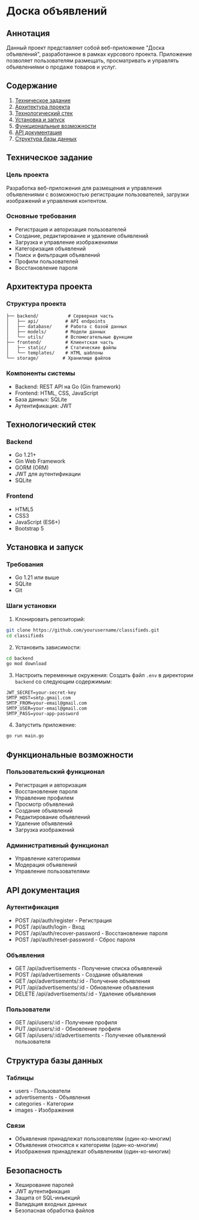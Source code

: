 # Доска объявлений

## Аннотация
Данный проект представляет собой веб-приложение "Доска объявлений", разработанное в рамках курсового проекта. Приложение позволяет пользователям размещать, просматривать и управлять объявлениями о продаже товаров и услуг.

## Содержание
1. [Техническое задание](#техническое-задание)
2. [Архитектура проекта](#архитектура-проекта)
3. [Технологический стек](#технологический-стек)
4. [Установка и запуск](#установка-и-запуск)
5. [Функциональные возможности](#функциональные-возможности)
6. [API документация](#api-документация)
7. [Структура базы данных](#структура-базы-данных)

## Техническое задание

### Цель проекта
Разработка веб-приложения для размещения и управления объявлениями с возможностью регистрации пользователей, загрузки изображений и управления контентом.

### Основные требования
- Регистрация и авторизация пользователей
- Создание, редактирование и удаление объявлений
- Загрузка и управление изображениями
- Категоризация объявлений
- Поиск и фильтрация объявлений
- Профили пользователей
- Восстановление пароля

## Архитектура проекта

### Структура проекта
```
├── backend/           # Серверная часть
│   ├── api/          # API endpoints
│   ├── database/     # Работа с базой данных
│   ├── models/       # Модели данных
│   └── utils/        # Вспомогательные функции
├── frontend/         # Клиентская часть
│   ├── static/       # Статические файлы
│   └── templates/    # HTML шаблоны
└── storage/         # Хранилище файлов
```

### Компоненты системы
- Backend: REST API на Go (Gin framework)
- Frontend: HTML, CSS, JavaScript
- База данных: SQLite
- Аутентификация: JWT

## Технологический стек

### Backend
- Go 1.21+
- Gin Web Framework
- GORM (ORM)
- JWT для аутентификации
- SQLite

### Frontend
- HTML5
- CSS3
- JavaScript (ES6+)
- Bootstrap 5

## Установка и запуск

### Требования
- Go 1.21 или выше
- SQLite
- Git

### Шаги установки
1. Клонировать репозиторий:
```bash
git clone https://github.com/yourusername/classifieds.git
cd classifieds
```

2. Установить зависимости:
```bash
cd backend
go mod download
```

3. Настроить переменные окружения:
Создать файл `.env` в директории `backend` со следующим содержимым:
```
JWT_SECRET=your-secret-key
SMTP_HOST=smtp.gmail.com
SMTP_FROM=your-email@gmail.com
SMTP_USER=your-email@gmail.com
SMTP_PASS=your-app-password
```

4. Запустить приложение:
```bash
go run main.go
```

## Функциональные возможности

### Пользовательский функционал
- Регистрация и авторизация
- Восстановление пароля
- Управление профилем
- Просмотр объявлений
- Создание объявлений
- Редактирование объявлений
- Удаление объявлений
- Загрузка изображений

### Административный функционал
- Управление категориями
- Модерация объявлений
- Управление пользователями

## API документация

### Аутентификация
- POST /api/auth/register - Регистрация
- POST /api/auth/login - Вход
- POST /api/auth/recover-password - Восстановление пароля
- POST /api/auth/reset-password - Сброс пароля

### Объявления
- GET /api/advertisements - Получение списка объявлений
- POST /api/advertisements - Создание объявления
- GET /api/advertisements/:id - Получение объявления
- PUT /api/advertisements/:id - Обновление объявления
- DELETE /api/advertisements/:id - Удаление объявления

### Пользователи
- GET /api/users/:id - Получение профиля
- PUT /api/users/:id - Обновление профиля
- GET /api/users/:id/advertisements - Получение объявлений пользователя

## Структура базы данных

### Таблицы
- users - Пользователи
- advertisements - Объявления
- categories - Категории
- images - Изображения

### Связи
- Объявления принадлежат пользователям (один-ко-многим)
- Объявления относятся к категориям (один-ко-многим)
- Изображения принадлежат объявлениям (один-ко-многим)

## Безопасность
- Хеширование паролей
- JWT аутентификация
- Защита от SQL-инъекций
- Валидация входных данных
- Безопасная обработка файлов
